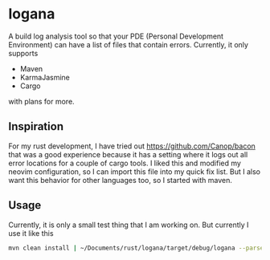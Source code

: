 # logana

A build log analysis tool so that your PDE (Personal Development Environment) can have a list of files that contain errors.
Currently, it only supports 
- Maven
- KarmaJasmine
- Cargo

with plans for more.

## Inspiration
For my rust development, I have tried out https://github.com/Canop/bacon that was a good experience because it has a setting where it logs out all error locations for a couple of cargo tools. I liked this and modified my neovim configuration, so I can import this file into my quick fix list. But I also want this behavior for other languages too, so I started with maven.

## Usage
Currently, it is only a small test thing that I am working on. But currently I use it like this
``` bash
mvn clean install | ~/Documents/rust/logana/target/debug/logana --parser Maven > .logana-report
```
